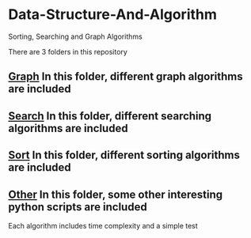 # Data-Structure-And-Algorithm
Sorting, Searching and Graph Algorithms

There are 3 folders in this repository<br>
## [Graph](https://github.com/xingyazhou/Data-Structure-And-Algorithm/tree/master/Graph)  In this folder, different graph algorithms are included <br>
## [Search](https://github.com/xingyazhou/Data-Structure-And-Algorithm/tree/master/Search)  In this folder, different searching algorithms are included <br>
## [Sort](https://github.com/xingyazhou/Data-Structure-And-Algorithm/tree/master/Sort)    In this folder, different sorting algorithms are included <br>
## [Other](https://github.com/xingyazhou/Data-Structure-And-Algorithm/tree/master/Other)   In this folder, some other interesting python scripts are included <br>

Each algorithm includes time complexity and a simple test
